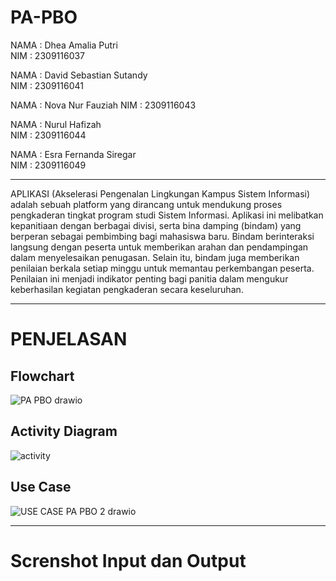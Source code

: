 # PA-PBO

NAMA  : Dhea Amalia Putri                         
NIM   : 2309116037

NAMA  : David Sebastian Sutandy                                      
NIM   : 2309116041

NAMA  : Nova Nur Fauziah
 NIM   : 2309116043

NAMA  : Nurul Hafizah                        
NIM   : 2309116044

NAMA  : Esra Fernanda Siregar                         
NIM   : 2309116049

__________________________________________________________________________________________________________________________________________________________________________________________________________________




APLIKASI (Akselerasi Pengenalan Lingkungan Kampus Sistem Informasi) adalah sebuah platform yang dirancang untuk mendukung proses pengkaderan tingkat program studi Sistem Informasi. Aplikasi ini melibatkan kepanitiaan dengan berbagai divisi, serta bina damping (bindam) yang berperan sebagai pembimbing bagi mahasiswa baru. Bindam berinteraksi langsung dengan peserta untuk memberikan arahan dan pendampingan dalam menyelesaikan penugasan. Selain itu, bindam juga memberikan penilaian berkala setiap minggu untuk memantau perkembangan peserta. Penilaian ini menjadi indikator penting bagi panitia dalam mengukur keberhasilan kegiatan pengkaderan secara keseluruhan.



________________________________________________________________________________________________________________________________________________________________________________________________________________________


# **PENJELASAN**



## __Flowchart__





![PA PBO  drawio](https://github.com/user-attachments/assets/65be2cbe-94a2-4b00-be11-704f28169c83)








## __Activity Diagram__




![activity](https://github.com/user-attachments/assets/dc9f4c31-49bf-4b86-87bf-de0f3594d4f5)







## __Use Case__






![USE CASE PA PBO 2 drawio](https://github.com/user-attachments/assets/13b6cff4-fb46-4e3f-8409-a51829428cd5)







----------------------------------------------------------------------------------------------------------------

# __Screnshot Input dan Output__





 

